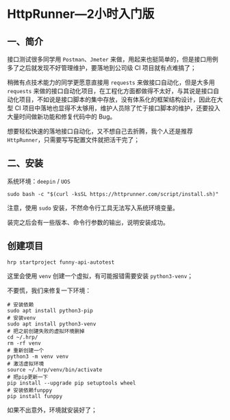 # HttpRunner—2小时入门版

## 一、简介

接口测试很多同学用 `Postman`、`Jmeter` 来做，用起来也挺简单的，但是接口用例多了之后就发现不好管理维护，要落地到公司级 CI 项目就有点难搞了；

稍微有点技术能力的同学更愿意直接用 `requests` 来做接口自动化，但是大多用 `requests` 来做的接口自动化项目，在工程化方面都做得不太好，与其说是接口自动化项目，不如说是接口脚本的集中存放，没有体系化的框架结构设计，因此在大型 CI 项目中落地也显得不太够用，维护人员除了忙于接口脚本的维护，还要投入大量时间做新功能和修复代码中的 Bug。

想要轻松快速的落地接口自动化，又不想自己去折腾，我个人还是推荐 `HttpRunner`，只需要写写配置文件就把活干完了；

## 二、安装

系统环境：`deepin` / `UOS`

```console
sudo bash -c "$(curl -ksSL https://httprunner.com/script/install.sh)"
```

注意，使用 `sudo` 安装，不然命令行工具无法写入系统环境变量。

装完之后会有一些版本、命令行参数的输出，说明安装成功。

## 创建项目

```shell
hrp startproject funny-api-autotest
```

这里会使用 `venv` 创建一个虚拟，有可能报错需要安装 `python3-venv`；

不要慌，我们来修复一下环境：

```shell
# 安装依赖
sudo apt install python3-pip
# 安装venv
sudo apt install python3-venv
# 把之前创建失败的虚拟环境删掉
cd ~/.hrp/
rm -rf venv
# 重新创建一个
python3 -m venv venv
# 激活虚拟环境
source ~/.hrp/venv/bin/activate
# 把pip更新一下
pip install --upgrade pip setuptools wheel
# 安装依赖funppy
pip install funppy
```

如果不出意外，环境就安装好了；



